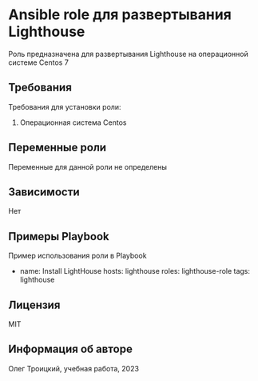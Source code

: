 Ansible role для развертывания Lighthouse
=========

Роль предназначена для развертывания Lighthouse на операционной системе Centos 7

Требования
------------

Требования для установки роли:

1. Операционная система Centos

Переменные роли
--------------

Переменные для данной роли не определены

Зависимости
------------

Нет

Примеры Playbook
----------------

Пример использования роли в Playbook

 - name: Install LightHouse
   hosts: lighthouse
   roles: lighthouse-role
   tags: lighthouse      

Лицензия
-------

MIT

Информация об авторе
------------------

Олег Троицкий, учебная работа, 2023
